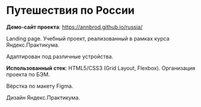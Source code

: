# Путешествия по России

<strong>Демо-сайт проекта</strong>: https://annbrod.github.io/russia/

Landing page. Учебный проект, реализованный в рамках курса Яндекс.Практикума.

Адаптирован под различные устройства.

<strong>Использованный стек</strong>: HTML5/CSS3 (Grid Layout, Flexbox). Организация проекта по БЭМ.

Вёрстка по макету Figma.

Дизайн Яндекс.Практикума.
